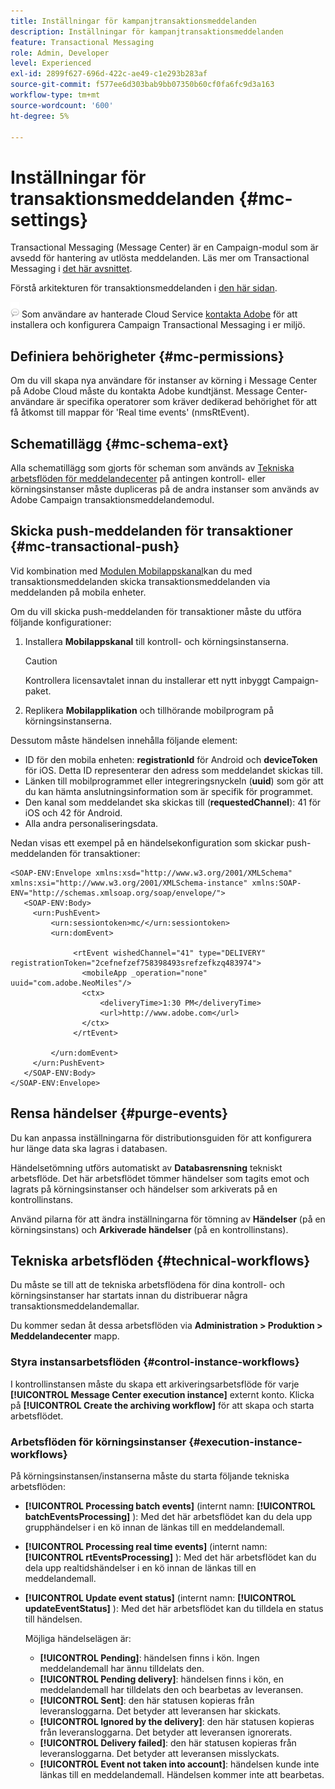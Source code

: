 ```yaml
---
title: Inställningar för kampanjtransaktionsmeddelanden
description: Inställningar för kampanjtransaktionsmeddelanden
feature: Transactional Messaging
role: Admin, Developer
level: Experienced
exl-id: 2899f627-696d-422c-ae49-c1e293b283af
source-git-commit: f577ee6d303bab9bb07350b60cf0fa6fc9d3a163
workflow-type: tm+mt
source-wordcount: '600'
ht-degree: 5%

---
```


# Inställningar för transaktionsmeddelanden {#mc-settings}

Transactional Messaging (Message Center) är en Campaign-modul som är avsedd för hantering av utlösta meddelanden. Läs mer om Transactional Messaging i [det här avsnittet](../send/transactional.md).

Förstå arkitekturen för transaktionsmeddelanden i [den här sidan](../architecture/architecture.md#transac-msg-archi).

![](../assets/do-not-localize/speech.png) Som användare av hanterade Cloud Service [kontakta Adobe](../start/campaign-faq.md#support) för att installera och konfigurera Campaign Transactional Messaging i er miljö.

## Definiera behörigheter {#mc-permissions}

Om du vill skapa nya användare för instanser av körning i Message Center på Adobe Cloud måste du kontakta Adobe kundtjänst. Message Center-användare är specifika operatorer som kräver dedikerad behörighet för att få åtkomst till mappar för &#39;Real time events&#39; (nmsRtEvent).

## Schematillägg  {#mc-schema-ext}

Alla schematillägg som gjorts för scheman som används av [Tekniska arbetsflöden för meddelandecenter](#technical-workflows) på antingen kontroll- eller körningsinstanser måste dupliceras på de andra instanser som används av Adobe Campaign transaktionsmeddelandemodul.

## Skicka push-meddelanden för transaktioner {#mc-transactional-push}

Vid kombination med [Modulen Mobilappskanal](../send/push.md)kan du med transaktionsmeddelanden skicka transaktionsmeddelanden via meddelanden på mobila enheter.

Om du vill skicka push-meddelanden för transaktioner måste du utföra följande konfigurationer:

1. Installera **Mobilappskanal** till kontroll- och körningsinstanserna.

   >[!CAUTION]
   >
   >Kontrollera licensavtalet innan du installerar ett nytt inbyggt Campaign-paket.

1. Replikera **Mobilapplikation** och tillhörande mobilprogram på körningsinstanserna.

Dessutom måste händelsen innehålla följande element:

* ID för den mobila enheten: **registrationId** för Android och **deviceToken** för iOS. Detta ID representerar den adress som meddelandet skickas till.
* Länken till mobilprogrammet eller integreringsnyckeln (**uuid**) som gör att du kan hämta anslutningsinformation som är specifik för programmet.
* Den kanal som meddelandet ska skickas till (**requestedChannel**): 41 för iOS och 42 för Android.
* Alla andra personaliseringsdata.

Nedan visas ett exempel på en händelsekonfiguration som skickar push-meddelanden för transaktioner:

```
<SOAP-ENV:Envelope xmlns:xsd="http://www.w3.org/2001/XMLSchema" xmlns:xsi="http://www.w3.org/2001/XMLSchema-instance" xmlns:SOAP-ENV="http://schemas.xmlsoap.org/soap/envelope/">
   <SOAP-ENV:Body>
     <urn:PushEvent>
         <urn:sessiontoken>mc/</urn:sessiontoken>
         <urn:domEvent>

              <rtEvent wishedChannel="41" type="DELIVERY" registrationToken="2cefnefzef758398493srefzefkzq483974">
                <mobileApp _operation="none" uuid="com.adobe.NeoMiles"/>
                <ctx>
                    <deliveryTime>1:30 PM</deliveryTime>
                    <url>http://www.adobe.com</url>
                </ctx>
              </rtEvent>

         </urn:domEvent>
     </urn:PushEvent>           
   </SOAP-ENV:Body>
</SOAP-ENV:Envelope>
```

## Rensa händelser {#purge-events}

Du kan anpassa inställningarna för distributionsguiden för att konfigurera hur länge data ska lagras i databasen.

Händelsetömning utförs automatiskt av **Databasrensning** tekniskt arbetsflöde. Det här arbetsflödet tömmer händelser som tagits emot och lagrats på körningsinstanser och händelser som arkiverats på en kontrollinstans.

Använd pilarna för att ändra inställningarna för tömning av **Händelser** (på en körningsinstans) och **Arkiverade händelser** (på en kontrollinstans).


## Tekniska arbetsflöden {#technical-workflows}

Du måste se till att de tekniska arbetsflödena för dina kontroll- och körningsinstanser har startats innan du distribuerar några transaktionsmeddelandemallar.

Du kommer sedan åt dessa arbetsflöden via **Administration > Produktion > Meddelandecenter** mapp.

### Styra instansarbetsflöden {#control-instance-workflows}

I kontrollinstansen måste du skapa ett arkiveringsarbetsflöde för varje **[!UICONTROL Message Center execution instance]** externt konto. Klicka på **[!UICONTROL Create the archiving workflow]** för att skapa och starta arbetsflödet.

### Arbetsflöden för körningsinstanser {#execution-instance-workflows}

På körningsinstansen/instanserna måste du starta följande tekniska arbetsflöden:

* **[!UICONTROL Processing batch events]** (internt namn: **[!UICONTROL batchEventsProcessing]** ): Med det här arbetsflödet kan du dela upp grupphändelser i en kö innan de länkas till en meddelandemall.
* **[!UICONTROL Processing real time events]** (internt namn: **[!UICONTROL rtEventsProcessing]** ): Med det här arbetsflödet kan du dela upp realtidshändelser i en kö innan de länkas till en meddelandemall.
* **[!UICONTROL Update event status]** (internt namn: **[!UICONTROL updateEventStatus]** ): Med det här arbetsflödet kan du tilldela en status till händelsen.

  Möjliga händelselägen är:

   * **[!UICONTROL Pending]**: händelsen finns i kön. Ingen meddelandemall har ännu tilldelats den.
   * **[!UICONTROL Pending delivery]**: händelsen finns i kön, en meddelandemall har tilldelats den och bearbetas av leveransen.
   * **[!UICONTROL Sent]**: den här statusen kopieras från leveransloggarna. Det betyder att leveransen har skickats.
   * **[!UICONTROL Ignored by the delivery]**: den här statusen kopieras från leveransloggarna. Det betyder att leveransen ignorerats.
   * **[!UICONTROL Delivery failed]**: den här statusen kopieras från leveransloggarna. Det betyder att leveransen misslyckats.
   * **[!UICONTROL Event not taken into account]**: händelsen kunde inte länkas till en meddelandemall. Händelsen kommer inte att bearbetas.
